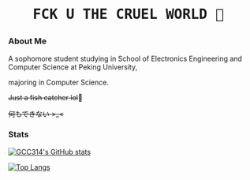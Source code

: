 <div align="center">
  <h1><pre>FCK U THE CRUEL WORLD 🖕 </pre></h1>
</div>

### About Me

A sophomore student studying in School of Electronics Engineering and Computer Science at Peking University,

majoring in Computer Science.

~~Just a fish catcher lol~~🤡

~~何もできない >_<~~

### Stats

<!--
**GCC314/gcc314** is a ✨ _special_ ✨ repository because its `README.md` (this file) appears on your GitHub profile.

Here are some ideas to get you started:

- 🔭 I’m currently working on ...
- 🌱 I’m currently learning ...
- 👯 I’m looking to collaborate on ...
- 🤔 I’m looking for help with ...
- 💬 Ask me about ...
- 📫 How to reach me: ...
- 😄 Pronouns: ...
- ⚡ Fun fact: ...
-->


[![GCC314's GitHub stats](https://github-readme-stats.vercel.app/api?username=gcc314)](https://github.com/anuraghazra/github-readme-stats)


[![Top Langs](https://github-readme-stats.vercel.app/api/top-langs/?username=gcc314)](https://github.com/anuraghazra/github-readme-stats)

